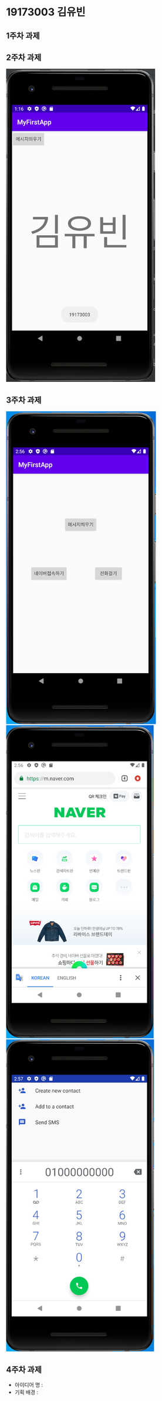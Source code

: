 # 19173003 김유빈

## 1주차 과제

## 2주차 과제
   <img width="" height="" src="./png/2주차 결과화면.png"></img>

## 3주차 과제
   <img width="" height="" src="./png/3주차 1.PNG"></img>
   <img width="" height="" src="./png/3주차 2.PNG"></img>
   <img width="" height="" src="./png/3주차 3.PNG"></img>

## 4주차 과제

   - 아이디어 명 :
   - 기획 배경 :
